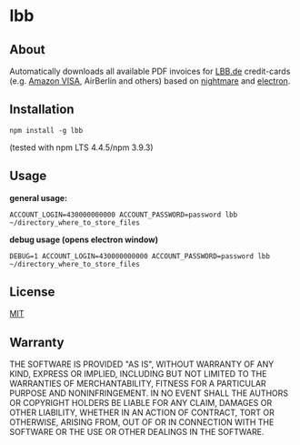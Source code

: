 # lbb

## About

Automatically downloads all available PDF invoices for [LBB.de](https://www.lbb.de/) credit-cards (e.g. [Amazon VISA](https://kreditkarten-banking.lbb.de/Amazon/), AirBerlin and others) based on [nightmare](https://github.com/segmentio/Nightmare) and [electron](https://github.com/electron/electron).

## Installation

```shell
npm install -g lbb
```

(tested with npm LTS 4.4.5/npm 3.9.3)

## Usage

**general usage:**

```shell
ACCOUNT_LOGIN=430000000000 ACCOUNT_PASSWORD=password lbb ~/directory_where_to_store_files
```

**debug usage (opens electron window)**

```shell
DEBUG=1 ACCOUNT_LOGIN=430000000000 ACCOUNT_PASSWORD=password lbb ~/directory_where_to_store_files
```

## License

[MIT](https://opensource.org/licenses/MIT)

## Warranty

THE SOFTWARE IS PROVIDED "AS IS", WITHOUT WARRANTY OF ANY KIND, EXPRESS OR IMPLIED, INCLUDING BUT NOT LIMITED TO THE WARRANTIES OF MERCHANTABILITY, FITNESS FOR A PARTICULAR PURPOSE AND NONINFRINGEMENT. IN NO EVENT SHALL THE AUTHORS OR COPYRIGHT HOLDERS BE LIABLE FOR ANY CLAIM, DAMAGES OR OTHER LIABILITY, WHETHER IN AN ACTION OF CONTRACT, TORT OR OTHERWISE, ARISING FROM, OUT OF OR IN CONNECTION WITH THE SOFTWARE OR THE USE OR OTHER DEALINGS IN THE SOFTWARE.

